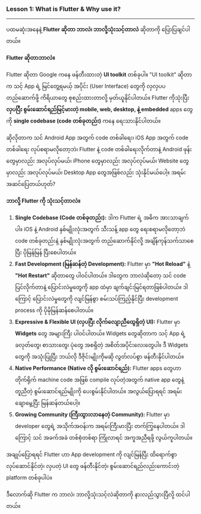 ### Lesson 1: What is Flutter & Why use it?

---

ပထမဆုံးအနေနဲ့ **Flutter ဆိုတာ ဘာလဲ၊ ဘာလို့သုံးသင့်တာလဲ** ဆိုတာကို ပြောပြချင်ပါတယ်။

**Flutter ဆိုတာဘာလဲ။**

Flutter ဆိုတာ Google ကနေ ဖန်တီးထားတဲ့ **UI toolkit** တစ်ခုပါ။ "UI toolkit" ဆိုတာက သင့် App ရဲ့ မြင်တွေ့ရမယ့် အပိုင်း (User Interface) တွေကို လှလှပပ တည်ဆောက်ဖို့ ကိရိယာတွေ စုစည်းထားတာလို့ မှတ်ယူနိုင်ပါတယ်။ Flutter ကိုသုံးပြီး **လှပပြီး စွမ်းဆောင်ရည်မြင့်မားတဲ့ mobile, web, desktop, နဲ့ embedded** apps တွေကို **single codebase (code တစ်ခုတည်း)** ကနေ ရေးသားနိုင်ပါတယ်။

ဆိုလိုတာက သင် Android App အတွက် code တစ်ခါရေး၊ iOS App အတွက် code တစ်ခါရေး လုပ်စရာမလိုတော့ဘဲ၊ Flutter နဲ့ code တစ်ခါရေးလိုက်တာနဲ့ Android ဖုန်းတွေမှာလည်း အလုပ်လုပ်မယ်၊ iPhone တွေမှာလည်း အလုပ်လုပ်မယ်၊ Website တွေမှာလည်း အလုပ်လုပ်မယ်၊ Desktop App တွေအဖြစ်လည်း သုံးနိုင်မယ်ပေါ့။ အရမ်းအဆင်ပြေတယ်ဟုတ်?

**ဘာလို့ Flutter ကို သုံးသင့်တာလဲ။**

1.  **Single Codebase (Code တစ်ခုတည်း):** ဒါက Flutter ရဲ့ အဓိက အားသာချက်ပါ။ iOS နဲ့ Android နှစ်မျိုးလုံးအတွက် သီးသန့် app တွေ ရေးစရာမလိုတော့ဘဲ code တစ်ခုတည်းနဲ့ နှစ်မျိုးလုံးအတွက် တည်ဆောက်နိုင်လို့ အချိန်ကုန်သက်သာစေပြီး ပိုမြန်မြန် ပြီးစေပါတယ်။
2.  **Fast Development (မြန်ဆန်တဲ့ Development):** Flutter မှာ **"Hot Reload"** နဲ့ **"Hot Restart"** ဆိုတာတွေ ပါဝင်ပါတယ်။ ဒါတွေက ဘာလဲဆိုတော့ သင် code ပြင်လိုက်တာနဲ့ ပြောင်းလဲမှုတွေကို app ထဲမှာ ချက်ချင်းမြင်ရတာဖြစ်ပါတယ်။ ဒါကြောင့် ပြောင်းလဲမှုတွေကို လျင်မြန်စွာ စမ်းသပ်ကြည့်နိုင်ပြီး development process ကို ပိုမိုမြန်ဆန်စေပါတယ်။
3.  **Expressive & Flexible UI (လှပပြီး လိုက်လျောညီထွေရှိတဲ့ UI):** Flutter မှာ **Widgets** တွေ အများကြီး ပါဝင်ပါတယ်။ Widgets တွေဆိုတာက သင့် App ရဲ့ ခလုတ်တွေ၊ စာသားတွေ၊ ပုံတွေ အစရှိတဲ့ အစိတ်အပိုင်းလေးတွေပါ။ ဒီ Widgets တွေကို အသုံးပြုပြီး ဘယ်လို ဒီဇိုင်းမျိုးကိုမဆို လွတ်လပ်စွာ ဖန်တီးနိုင်ပါတယ်။
4.  **Native Performance (Native လို စွမ်းဆောင်ရည်):** Flutter apps တွေဟာ တိုက်ရိုက် machine code အဖြစ် compile လုပ်တဲ့အတွက် native app တွေနဲ့ တူညီတဲ့ စွမ်းဆောင်ရည်မျိုးကို ပေးစွမ်းနိုင်ပါတယ်။ အလွယ်ပြောရရင် အရမ်းချောမွေ့ပြီး မြန်ဆန်တယ်ပေါ့။
5.  **Growing Community (ကြီးထွားလာနေတဲ့ Community):** Flutter မှာ developer တွေရဲ့ အသိုက်အဝန်းက အရမ်းကြီးမားပြီး တက်ကြွနေပါတယ်။ ဒါကြောင့် သင် အခက်အခဲ တစ်စုံတစ်ရာ ကြုံလာရင် အကူအညီရဖို့ လွယ်ကူပါတယ်။

အချုပ်ပြောရရင် Flutter ဟာ App development ကို လျင်မြန်ပြီး ထိရောက်စွာလုပ်ဆောင်နိုင်တဲ့၊ လှပတဲ့ UI တွေ ဖန်တီးနိုင်တဲ့၊ စွမ်းဆောင်ရည်လည်းကောင်းတဲ့ platform တစ်ခုပါပဲ။

ဒီလောက်ဆို Flutter က ဘာလဲ၊ ဘာလို့သုံးသင့်လဲဆိုတာကို နားလည်သွားပြီလို့ ထင်ပါတယ်။
